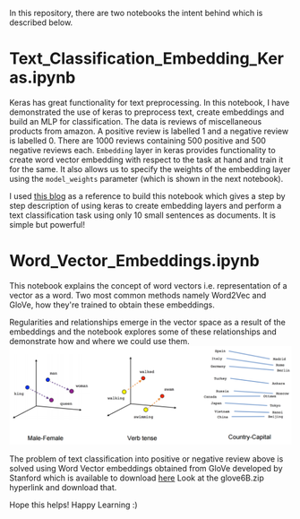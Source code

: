 
In this repository, there are two notebooks the intent behind which is described below.

# Text_Classification_Embedding_Keras.ipynb
Keras has great functionality for text preprocessing. In this notebook, I have demonstrated the use of keras to preprocess text, create embeddings and build an MLP for classification. The data is reviews of miscellaneous products from amazon. A positive review is labelled 1 and a negative review is labelled 0. There are 1000 reviews containing 500 positive and 500 negative reviews each. `Embedding` layer in keras provides functionality to create word vector embedding with respect to the task at hand and train it for the same. It also allows us to specify the weights of the embedding layer using the `model_weights` parameter (which is shown in the next notebook). 

I used [this blog](https://machinelearningmastery.com/use-word-embedding-layers-deep-learning-keras/) as a reference to build this notebook which gives a step by step description of using keras to create embedding layers and perform a text classification task using only 10 small sentences as documents. It is simple but powerful!

# Word_Vector_Embeddings.ipynb
This notebook explains the concept of word vectors i.e. representation of a vector as a word. Two most common methods namely Word2Vec and GloVe, how they're trained to obtain these embeddings. 

Regularities and relationships emerge in the vector space as a result of the embeddings and the notebook explores some of these relationships and demonstrate how and where we could use them. 
![WordVectors](WordVectors.png)

The problem of text classification into positive or negative review above is solved using Word Vector embeddings obtained from GloVe developed by Stanford which is available to download [here](https://nlp.stanford.edu/projects/glove/) Look at the glove6B.zip hyperlink and download that.

Hope this helps! Happy Learning :)

